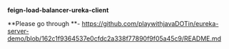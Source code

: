 
**feign-load-balancer-ureka-client**


**Please go through **- https://github.com/playwithjavaDOTin/eureka-server-demo/blob/162c1f9364537e0cfdc2a338f77890f9f05a45c9/README.md
